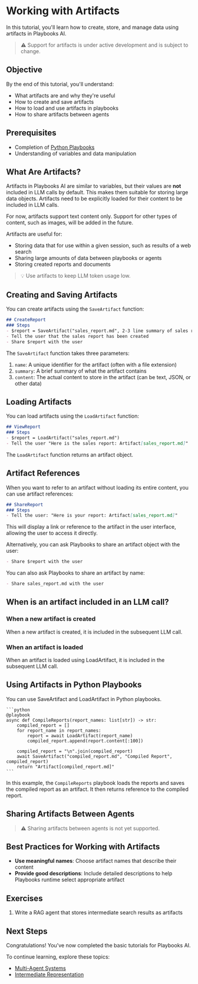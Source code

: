 # Working with Artifacts

In this tutorial, you'll learn how to create, store, and manage data using artifacts in Playbooks AI.

> :warning: Support for artifacts is under active development and is subject to change.

## Objective

By the end of this tutorial, you'll understand:

- What artifacts are and why they're useful
- How to create and save artifacts
- How to load and use artifacts in playbooks
- How to share artifacts between agents

## Prerequisites

- Completion of [Python Playbooks](python-playbooks.md)
- Understanding of variables and data manipulation

## What Are Artifacts?

Artifacts in Playbooks AI are similar to variables, but their values are **not** included in LLM calls by default. This makes them suitable for storing large data objects. Artifacts need to be explicitly loaded for their content to be included in LLM calls.

For now, artifacts support text content only. Support for other types of content, such as images, will be added in the future.

Artifacts are useful for:

- Storing data that for use within a given session, such as results of a web search
- Sharing large amounts of data between playbooks or agents
- Storing created reports and documents

>:bulb: Use artifacts to keep LLM token usage low.

## Creating and Saving Artifacts

You can create artifacts using the `SaveArtifact` function:

```markdown
## CreateReport
### Steps
- $report = SaveArtifact("sales_report.md", 2-3 line summary of sales report, 10-20 page long sales report)
- Tell the user that the sales report has been created
- Share $report with the user
```

The `SaveArtifact` function takes three parameters:

1. `name`: A unique identifier for the artifact (often with a file extension)
2. `summary`: A brief summary of what the artifact contains
3. `content`: The actual content to store in the artifact (can be text, JSON, or other data)

## Loading Artifacts

You can load artifacts using the `LoadArtifact` function:

```markdown
## ViewReport
### Steps
- $report = LoadArtifact("sales_report.md")
- Tell the user "Here is the sales report: Artifact[sales_report.md]"
```

The `LoadArtifact` function returns an artifact object.

## Artifact References

When you want to refer to an artifact without loading its entire content, you can use artifact references:

```markdown
## ShareReport
### Steps
- Tell the user: "Here is your report: Artifact[sales_report.md]"
```

This will display a link or reference to the artifact in the user interface, allowing the user to access it directly.

Alternatively, you can ask Playbooks to share an artifact object with the user:

```markdown
- Share $report with the user
```

You can also ask Playbooks to share an artifact by name:

```markdown
- Share sales_report.md with the user
```

## When is an artifact included in an LLM call?

### When a new artifact is created
When a new artifact is created, it is included in the subsequent LLM call.

### When an artifact is loaded
When an artifact is loaded using LoadArtifact, it is included in the subsequent LLM call.

## Using Artifacts in Python Playbooks

You can use SaveArtifact and LoadArtifact in Python playbooks.

````
```python
@playbook
async def CompileReports(report_names: list[str]) -> str:
    compiled_report = []
    for report_name in report_names:
        report = await LoadArtifact(report_name)
        compiled_report.append(report.content[:100])

    compiled_report = "\n".join(compiled_report)
    await SaveArtifact("compiled_report.md", "Compiled Report", compiled_report)
    return "Artifact[compiled_report.md]"
```
````

In this example, the `CompileReports` playbook loads the reports and saves the compiled report as an artifact. It then returns reference to the compiled report.

## Sharing Artifacts Between Agents

>:warning: Sharing artifacts between agents is not yet supported.

## Best Practices for Working with Artifacts

- **Use meaningful names**: Choose artifact names that describe their content
- **Provide good descriptions**: Include detailed descriptions to help Playbooks runtime select appropriate artifact

## Exercises

1. Write a RAG agent that stores intermediate search results as artifacts

## Next Steps

Congratulations! You've now completed the basic tutorials for Playbooks AI.

To continue learning, explore these topics:

- [Multi-Agent Systems](../multi-agent-systems/index.md)
- [Intermediate Representation](../playbooks-language/intermediate-representation.md)